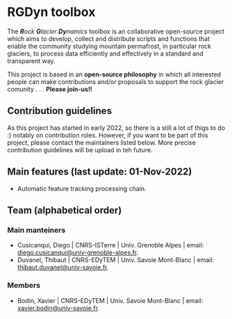 # RGDyn toolbox

The ***R**ock **G**lacier **Dy**namics* toolbox is an collaborative open-source project which aims to develop, collect and distribute scripts and functions that enable the community studying mountain permafrost, in particular rock glaciers, to process data efficiently and effectively in a standard and transparent way.

This project is based in an **open-source philosophy** in which all interested people can make contributions and/or proposals to support the rock glacier  comunity . . . **Please join-us!!**

## Contribution guidelines
As this project has started in early 2022, so there is a still a lot of thigs to do :) notably on contribution roles. 
However, if you want to be part of this project, please contact the maintainers listed below.
More precise contribution guidelines will be upload in teh future.

## Main features (last update: 01-Nov-2022)
* Automatic feature tracking processing chain.

## Team (alphabetical order)

### Main manteiners
* Cusicanqui, Diego | CNRS-ISTerre | Univ. Grenoble Alpes | email: [diego.cusicanqui@univ-grenoble-alpes.fr](mailto:diego.cusicanqui@univ-grenoble-alpes.fr).
* Duvanel, Thibaut | CNRS-EDyTEM | Univ. Savoie Mont-Blanc | email: [thibaut.duvanel@univ-savoie.fr](mailto:thibaut.duvanel@univ-savoie.fr).

### Members
* Bodin, Xavier | CNRS-EDyTEM | Univ. Savoie Mont-Blanc | email: [xavier.bodin@univ-savoie.fr](mailto:xavier.bodin@univ-savoie.fr).
